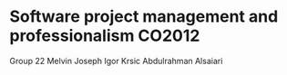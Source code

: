 # Software project management and professionalism CO2012
Group 22
  Melvin Joseph
  Igor Krsic
  Abdulrahman Alsaiari

